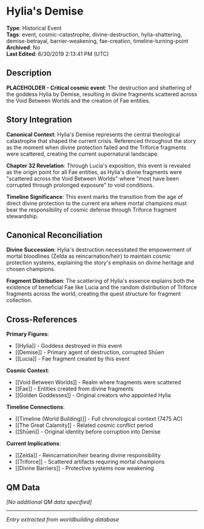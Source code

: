 # Hylia's Demise

**Type**: Historical Event  
**Tags**: event, cosmic-catastrophe, divine-destruction, hylia-shattering, demise-betrayal, barrier-weakening, fae-creation, timeline-turning-point  
**Archived**: No  
**Last Edited**: 6/30/2019 2:13:41 PM (UTC)

## Description
**PLACEHOLDER - Critical cosmic event**: The destruction and shattering of the goddess Hylia by Demise, resulting in divine fragments scattered across the Void Between Worlds and the creation of Fae entities.

## Story Integration
**Canonical Context**: Hylia's Demise represents the central theological catastrophe that shaped the current crisis. Referenced throughout the story as the moment when divine protection failed and the Triforce fragments were scattered, creating the current supernatural landscape.

**Chapter 32 Revelation**: Through Lucia's exposition, this event is revealed as the origin point for all Fae entities, as Hylia's divine fragments were "scattered across the Void Between Worlds" where "most have been corrupted through prolonged exposure" to void conditions.

**Timeline Significance**: This event marks the transition from the age of direct divine protection to the current era where mortal champions must bear the responsibility of cosmic defense through Triforce fragment stewardship.

## Canonical Reconciliation
**Divine Succession**: Hylia's destruction necessitated the empowerment of mortal bloodlines (Zelda as reincarnation/heir) to maintain cosmic protection systems, explaining the story's emphasis on divine heritage and chosen champions.

**Fragment Distribution**: The scattering of Hylia's essence explains both the existence of beneficial Fae like Lucia and the random distribution of Triforce fragments across the world, creating the quest structure for fragment collection.

## Cross-References
**Primary Figures**: 
- [[Hylia]] - Goddess destroyed in this event
- [[Demise]] - Primary agent of destruction, corrupted Shūen
- [[Lucia]] - Fae fragment created by this event

**Cosmic Context**: 
- [[Void Between Worlds]] - Realm where fragments were scattered
- [[Fae]] - Entities created from divine fragments
- [[Golden Goddesses]] - Original creators who appointed Hylia

**Timeline Connections**: 
- [[Timeline (World Building)]] - Full chronological context (7475 AC)
- [[The Great Calamity]] - Related cosmic conflict period
- [[Shūen]] - Original identity before corruption into Demise

**Current Implications**: 
- [[Zelda]] - Reincarnation/heir bearing divine responsibility
- [[Triforce]] - Scattered artifacts requiring mortal champions
- [[Divine Barriers]] - Protective systems now weakening

## QM Data
*[No additional QM data specified]*

---
*Entry extracted from worldbuilding database*
